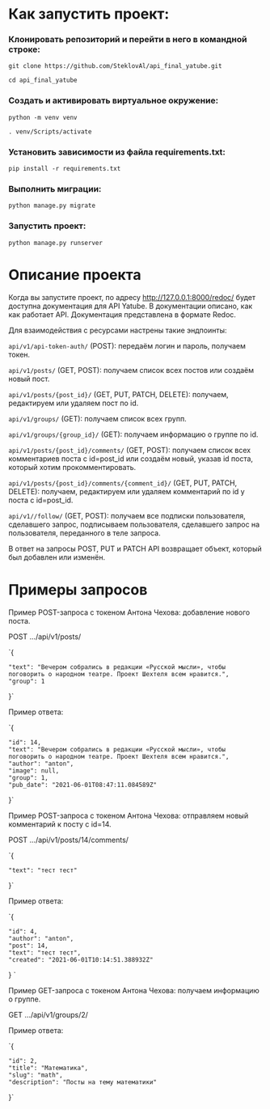 # Как запустить проект:
### Клонировать репозиторий и перейти в него в командной строке:

`git clone https://github.com/SteklovAl/api_final_yatube.git`

`cd api_final_yatube`

### Cоздать и активировать виртуальное окружение:

`python -m venv venv`

`. venv/Scripts/activate`

### Установить зависимости из файла requirements.txt:

`pip install -r requirements.txt`

### Выполнить миграции:

`python manage.py migrate`

### Запустить проект:

`python manage.py runserver
`

# Описание проекта

Когда вы запустите проект, по адресу http://127.0.0.1:8000/redoc/ будет доступна документация для API Yatube. В документации описано, как как работает API. Документация представлена в формате Redoc.


Для взаимодействия с ресурсами настрены такие эндпоинты:

`api/v1/api-token-auth/` (POST): передаём логин и пароль, получаем токен.

`api/v1/posts/` (GET, POST): получаем список всех постов или создаём новый пост.

`api/v1/posts/{post_id}/` (GET, PUT, PATCH, DELETE): получаем, редактируем или удаляем пост по id.

`api/v1/groups/` (GET): получаем список всех групп.

`api/v1/groups/{group_id}/` (GET): получаем информацию о группе по id.

`api/v1/posts/{post_id}/comments/` (GET, POST): получаем список всех комментариев поста с id=post_id или создаём новый, указав id поста, который хотим прокомментировать.

`api/v1/posts/{post_id}/comments/{comment_id}/` (GET, PUT, PATCH, DELETE): получаем, редактируем или удаляем комментарий по id у поста с id=post_id.

`api/v1//follow/` (GET, POST):  получаем все подписки пользователя, сделавшего запрос, подписываем пользователя, сделавшего запрос на пользователя, переданного в теле запроса.

В ответ на запросы POST, PUT и PATCH API возвращает объект, который был добавлен или изменён.

# Примеры запросов

Пример POST-запроса с токеном Антона Чехова: добавление нового поста.

POST .../api/v1/posts/

`{

    "text": "Вечером собрались в редакции «Русской мысли», чтобы поговорить о народном театре. Проект Шехтеля всем нравится.",
    "group": 1
    
}`

Пример ответа:

`{

    "id": 14,
    "text": "Вечером собрались в редакции «Русской мысли», чтобы поговорить о народном театре. Проект Шехтеля всем нравится.",
    "author": "anton",
    "image": null,
    "group": 1,
    "pub_date": "2021-06-01T08:47:11.084589Z"
    
}`

Пример POST-запроса с токеном Антона Чехова: отправляем новый комментарий к посту с id=14.

POST .../api/v1/posts/14/comments/

`{

    "text": "тест тест"
    
}`

Пример ответа:

`{

    "id": 4,
    "author": "anton",
    "post": 14,
    "text": "тест тест",
    "created": "2021-06-01T10:14:51.388932Z"
    
} `

Пример GET-запроса с токеном Антона Чехова: получаем информацию о группе.

GET .../api/v1/groups/2/

Пример ответа:

`{

    "id": 2,
    "title": "Математика",
    "slug": "math",
    "description": "Посты на тему математики"
    
}`
